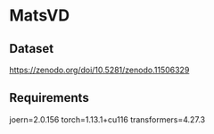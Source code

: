 # MatsVD 

## Dataset

https://zenodo.org/doi/10.5281/zenodo.11506329

## Requirements
joern=2.0.156
torch=1.13.1+cu116
transformers=4.27.3
